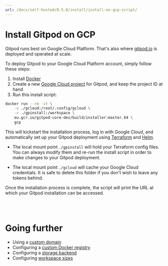 ```yaml
---
url: /docs/self-hosted/0.5.0/install/install-on-gcp-script/
---
```


# Install Gitpod on GCP

Gitpod runs best on Google Cloud Platform. That's also where [gitpod.io](https://gitpod.io) is deployed and operated at scale.

To deploy Gitpod to your Google Cloud Platform account, simply follow these steps:

1. Install [Docker](https://www.docker.com/)
2. Create a new [Google Cloud project](https://cloud.google.com/resource-manager/docs/creating-managing-projects) for Gitpod, and keep the project ID at hand
3. Run this install script:

```bash
docker run --rm -it \
    -v ./gcloud:/root/.config/gcloud \
    -v ./gpinstall:/workspace \
    eu.gcr.io/gitpod-core-dev/build/installer:master.64 \
    gcp
```

This will kickstart the installation process, log in with Google Cloud, and automatically set up your Gitpod deployment using [Terraform](https://www.terraform.io) and [Helm](https://helm.sh).

- The local mount point `./gpinstall` will hold your Terraform config files. You can always modify them and re-run the install script in order to make changes to your Gitpod deployment.

- The local mount point `./gcloud` will cache your Google Cloud credentials. It is safe to delete this folder if you don't wish to leave any tokens behind.

Once the installation process is complete, the script will print the URL at which your Gitpod installation can be accessed.

<br><br>

# Going further

- Using a [custom domain](../domain/)
- Configuring a [custom Docker registry](../docker-registry/)
- Configuring a [storage backend](../storage/)
- Configuring [workspace sizes](../workspaces/)
